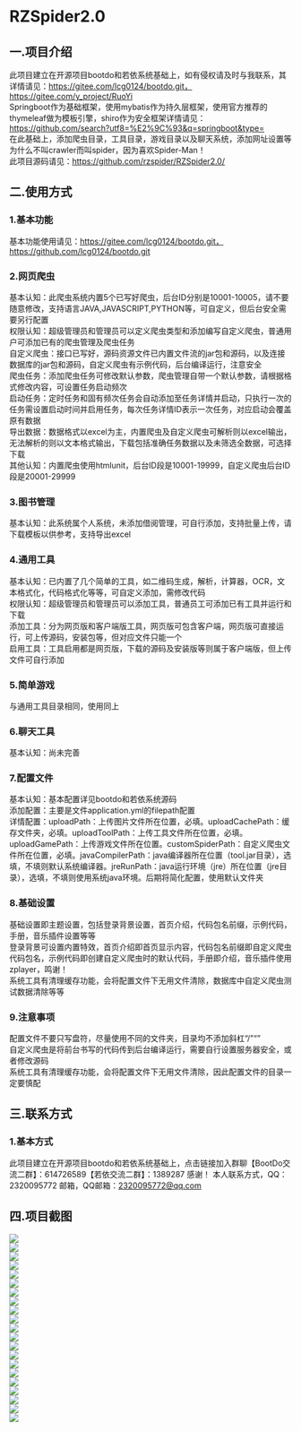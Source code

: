 # RZSpider2.0
## 一.项目介绍
此项目建立在开源项目bootdo和若依系统基础上，如有侵权请及时与我联系，其详情请见：https://gitee.com/lcg0124/bootdo.git，https://gitee.com/y_project/RuoYi  
Springboot作为基础框架，使用mybatis作为持久层框架，使用官方推荐的thymeleaf做为模板引擎，shiro作为安全框架详情请见：https://github.com/search?utf8=%E2%9C%93&q=springboot&type=  
在此基础上，添加爬虫目录，工具目录，游戏目录以及聊天系统，添加网址设置等  
为什么不叫crawler而叫spider，因为喜欢Spider-Man！  
此项目源码请见：https://github.com/rzspider/RZSpider2.0/  
## 二.使用方式
### 1.基本功能
基本功能使用请见：https://gitee.com/lcg0124/bootdo.git，https://github.com/lcg0124/bootdo.git
### 2.网页爬虫
基本认知：此爬虫系统内置5个已写好爬虫，后台ID分别是10001-10005，请不要随意修改，支持语言JAVA,JAVASCRIPT,PYTHON等，可自定义，但后台安全需要另行配置  
权限认知：超级管理员和管理员可以定义爬虫类型和添加编写自定义爬虫，普通用户可添加已有的爬虫管理及爬虫任务  
自定义爬虫：接口已写好，源码资源文件已内置文件流的jar包和源码，以及连接数据库的jar包和源码，自定义爬虫有示例代码，后台编译运行，注意安全  
爬虫任务：添加爬虫任务可修改默认参数，爬虫管理自带一个默认参数，请根据格式修改内容，可设置任务启动频次  
启动任务：定时任务和固有频次任务会自动添加至任务详情并启动，只执行一次的任务需设置启动时间并启用任务，每次任务详情ID表示一次任务，对应启动会覆盖原有数据  
导出数据：数据格式以excel为主，内置爬虫及自定义爬虫可解析则以excel输出，无法解析的则以文本格式输出，下载包括准确任务数据以及未筛选全数据，可选择下载  
其他认知：内置爬虫使用htmlunit，后台ID段是10001-19999，自定义爬虫后台ID段是20001-29999  
### 3.图书管理
基本认知：此系统属个人系统，未添加借阅管理，可自行添加，支持批量上传，请下载模板以供参考，支持导出excel
### 4.通用工具
基本认知：已内置了几个简单的工具，如二维码生成，解析，计算器，OCR，文本格式化，代码格式化等等，可自定义添加，需修改代码  
权限认知：超级管理员和管理员可以添加工具，普通员工可添加已有工具并运行和下载  
添加工具：分为网页版和客户端版工具，网页版可包含客户端，网页版可直接运行，可上传源码，安装包等，但对应文件只能一个  
启用工具：工具启用都是网页版，下载的源码及安装版等则属于客户端版，但上传文件可自行添加  
### 5.简单游戏
与通用工具目录相同，使用同上
### 6.聊天工具
基本认知：尚未完善
### 7.配置文件
基本认知：基本配置详见bootdo和若依系统源码  
添加配置：主要是文件application.yml的filepath配置  
详情配置：uploadPath：上传图片文件所在位置，必填。uploadCachePath：缓存文件夹，必填。uploadToolPath：上传工具文件所在位置，必填。 uploadGamePath：上传游戏文件所在位置。customSpiderPath：自定义爬虫文件所在位置，必填。javaCompilerPath：java编译器所在位置（tool.jar目录），选填，不填则默认系统编译器。jreRunPath：java运行环境（jre）所在位置（jre目录），选填，不填则使用系统java环境。后期将简化配置，使用默认文件夹  
### 8.基础设置
基础设置即主题设置，包括登录背景设置，首页介绍，代码包名前缀，示例代码，手册，音乐插件设置等等  
登录背景可设置内置特效，首页介绍即首页显示内容，代码包名前缀即自定义爬虫代码包名，示例代码即创建自定义爬虫时的默认代码，手册即介绍，音乐插件使用zplayer，鸣谢！  
系统工具有清理缓存功能，会将配置文件下无用文件清除，数据库中自定义爬虫测试数据清除等等  
### 9.注意事项
配置文件不要只写盘符，尽量使用不同的文件夹，目录均不添加斜杠“/”“”  
自定义爬虫是将前台书写的代码传到后台编译运行，需要自行设置服务器安全，或者修改源码  
系统工具有清理缓存功能，会将配置文件下无用文件清除，因此配置文件的目录一定要慎配  
## 三.联系方式
### 1.基本方式
此项目建立在开源项目bootdo和若依系统基础上，点击链接加入群聊【BootDo交流二群】：614726589【若依交流二群】：1389287 感谢！
本人联系方式，QQ：2320095772
邮箱，QQ邮箱：2320095772@qq.com
## 四.项目截图
![](https://github.com/ricozhou/RZSpider2.0/raw/master/RZSpider2.0/image/20180809120334.png)  
![](https://github.com/ricozhou/RZSpider2.0/raw/master/RZSpider2.0/image/20180809120414.png)  
![](https://github.com/ricozhou/RZSpider2.0/raw/master/RZSpider2.0/image/20180809120451.png)  
![](https://github.com/ricozhou/RZSpider2.0/raw/master/RZSpider2.0/image/20180809120507.png)  
![](https://github.com/ricozhou/RZSpider2.0/raw/master/RZSpider2.0/image/20180809120601.png)  
![](https://github.com/ricozhou/RZSpider2.0/raw/master/RZSpider2.0/image/20180809120611.png)  
![](https://github.com/ricozhou/RZSpider2.0/raw/master/RZSpider2.0/image/20180809120629.png)  
![](https://github.com/ricozhou/RZSpider2.0/raw/master/RZSpider2.0/image/20180809120638.png)  
![](https://github.com/ricozhou/RZSpider2.0/raw/master/RZSpider2.0/image/20180809120651.png)  
![](https://github.com/ricozhou/RZSpider2.0/raw/master/RZSpider2.0/image/20180809120707.png)  
![](https://github.com/ricozhou/RZSpider2.0/raw/master/RZSpider2.0/image/20180809120732.png)  
![](https://github.com/ricozhou/RZSpider2.0/raw/master/RZSpider2.0/image/20180809121526.png)  
![](https://github.com/ricozhou/RZSpider2.0/raw/master/RZSpider2.0/image/20180809121547.png)  
![](https://github.com/ricozhou/RZSpider2.0/raw/master/RZSpider2.0/image/20180809121609.png)  
![](https://github.com/ricozhou/RZSpider2.0/raw/master/RZSpider2.0/image/20180809121653.png)  
![](https://github.com/ricozhou/RZSpider2.0/raw/master/RZSpider2.0/image/20180809121735.png)  
![](https://github.com/ricozhou/RZSpider2.0/raw/master/RZSpider2.0/image/20180809121823.png)  
![](https://github.com/ricozhou/RZSpider2.0/raw/master/RZSpider2.0/image/20180809121844.png)  
![](https://github.com/ricozhou/RZSpider2.0/raw/master/RZSpider2.0/image/20180809121956.png)  
![](https://github.com/ricozhou/RZSpider2.0/raw/master/RZSpider2.0/image/20180809122045.png)  
![](https://github.com/ricozhou/RZSpider2.0/raw/master/RZSpider2.0/image/20180809122145.png)  
